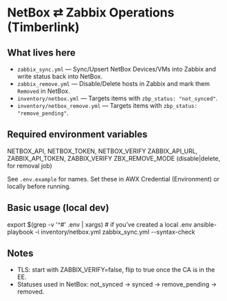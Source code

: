 # NetBox ⇄ Zabbix Operations (Timberlink)

## What lives here
- `zabbix_sync.yml` — Sync/Upsert NetBox Devices/VMs into Zabbix and write status back into NetBox.
- `zabbix_remove.yml` — Disable/Delete hosts in Zabbix and mark them `Removed` in NetBox.
- `inventory/netbox.yml` — Targets items with `zbp_status: "not_synced"`.
- `inventory/netbox_remove.yml` — Targets items with `zbp_status: "remove_pending"`.

## Required environment variables
NETBOX_API, NETBOX_TOKEN, NETBOX_VERIFY
ZABBIX_API_URL, ZABBIX_API_TOKEN, ZABBIX_VERIFY
ZBX_REMOVE_MODE (disable|delete, for removal job)

See `.env.example` for names. Set these in AWX Credential (Environment) or locally before running.

## Basic usage (local dev)
export $(grep -v '^#' .env | xargs)   # if you’ve created a local .env
ansible-playbook -i inventory/netbox.yml zabbix_sync.yml --syntax-check

## Notes
- TLS: start with ZABBIX_VERIFY=false, flip to true once the CA is in the EE.
- Statuses used in NetBox: not_synced → synced → remove_pending → removed.
